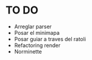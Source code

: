 # TO DO
- Arreglar parser
- Posar el minimapa
- Posar guiar a traves del ratoli
- Refactoring render
- Norminette